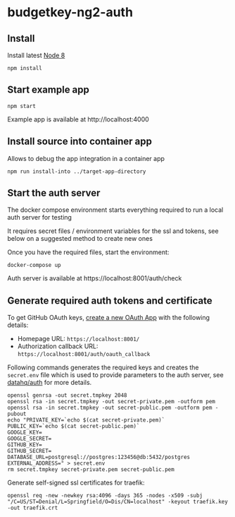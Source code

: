 # budgetkey-ng2-auth


## Install

Install latest [Node 8](https://nodejs.org/en/)

```
npm install
```


## Start example app

```
npm start
```

Example app is available at http://localhost:4000


## Install source into container app

Allows to debug the app integration in a container app

```
npm run install-into ../target-app-directory
```


## Start the auth server

The docker compose environment starts everything required to run a local auth server for testing

It requires secret files / environment variables for the ssl and tokens, see below on a suggested method to create new ones

Once you have the required files, start the environment:

```
docker-compose up
```

Auth server is available at https://localhost:8001/auth/check


## Generate required auth tokens and certificate

To get GitHub OAuth keys, [create a new OAuth App](https://github.com/settings/applications) with the following details:
* Homepage URL: `https://localhost:8001/`
* Authorization callback URL: `https://localhost:8001/auth/oauth_callback`

Following commands generates the required keys and creates the `secret.env` file which is used to provide parameters to the auth server, see [datahq/auth](https://github.com/datahq/auth) for more details.

```
openssl genrsa -out secret.tmpkey 2048
openssl rsa -in secret.tmpkey -out secret-private.pem -outform pem
openssl rsa -in secret.tmpkey -out secret-public.pem -outform pem -pubout
echo "PRIVATE_KEY=`echo $(cat secret-private.pem)`
PUBLIC_KEY=`echo $(cat secret-public.pem)`
GOOGLE_KEY=
GOOGLE_SECRET=
GITHUB_KEY=
GITHUB_SECRET=
DATABASE_URL=postgresql://postgres:123456@db:5432/postgres
EXTERNAL_ADDRESS=" > secret.env
rm secret.tmpkey secret-private.pem secret-public.pem
```

Generate self-signed ssl certificates for traefik:

```
openssl req -new -newkey rsa:4096 -days 365 -nodes -x509 -subj "/C=US/ST=Denial/L=Springfield/O=Dis/CN=localhost" -keyout traefik.key -out traefik.crt
```
